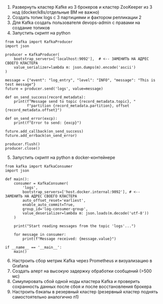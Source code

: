 1) Развернуть кластер Kafke из 3 брокеров и кластер ZooKeeper из 3 нод (docker/k8s/отдельные ВМ не важно)
2) Создать топик logs с 3 партициями и фактором репликации 2
3) Для Kafka создать пользователя devops-admin с правами на создание топиков
4) Запустить скрипт на python
```
from kafka import KafkaProducer
import json

producer = KafkaProducer(
    bootstrap_servers=['localhost:9092'],  # <-- ЗАМЕНИТЬ НА АДРЕС СВОЕГО КЛАСТЕРА
    value_serializer=lambda m: json.dumps(m).encode('ascii')
)

message = {"event": "log_entry", "level": "INFO", "message": "This is test message"}
future = producer.send('logs', value=message)

def on_send_success(record_metadata):
    print(f"Message send to topic {record_metadata.topic}, "
          f"partition {record_metadata.partition}, offset {record_metadata.offset}")

def on_send_error(excp):
    print(f"Error to send: {excp}")

future.add_callback(on_send_success)
future.add_errback(on_send_error)

producer.flush()
producer.close()
```
5) Запустить скрипт на python в docker-контейнере
```
from kafka import KafkaConsumer
import json

def main():
    consumer = KafkaConsumer(
        'logs',
        bootstrap_servers=['host.docker.internal:9092'], # <-- ЗАМЕНИТЬ НА АДРЕС СВОЕГО КЛАСТЕРА
        auto_offset_reset='earliest', 
        enable_auto_commit=True,
        group_id='log-consumer-group',
        value_deserializer=lambda m: json.loads(m.decode('utf-8'))
    )

    print("Start reading messages from the topic 'logs'...")

    for message in consumer:
        print(f"Message received: {message.value}")

if __name__ == '__main__':
    main()

```
6) Настроить сбор метрик Kafka через Prometheus и визуализацию в Grafana
7) Создать алерт на высокую задержку обработки сообщений (>500 мс)
8) Симулировать сбой одной ноды кластера Kafka и проверить сохранность данных после сбоя и после восстановления брокера
9) Настроить бэкапы в резервный кластер (резервный кластер поднять самостоятельно аналогично п1)

